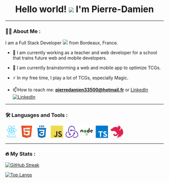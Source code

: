 <!-- Introduction -->
<h1 align="center">
Hello world!
  <img src="https://media.giphy.com/media/hvRJCLFzcasrR4ia7z/giphy.gif" width="28">
I'm Pierre-Damien
</h1>

---

### :man_technologist: About Me :

I am a Full Stack Developer <img src="https://media.giphy.com/media/WUlplcMpOCEmTGBtBW/giphy.gif" width="30"> from Bordeaux, France.

- :telescope: I am currently working as a teacher and web developer for a school that trains future web and mobile developers.

- :seedling: I am currently brainstorming a web and mobile app to optimize TCGs.

- :zap: In my free time, I play a lot of TCGs, especially Magic.

- :mailbox:How to reach me: **pierredamien33500@hotmail.fr** or [LinkedIn](https://www.linkedin.com/in/pierre-damien-eichorn)
[![LinkedIn](https://img.shields.io/badge/LinkedIn-Profile-blue?logo=linkedin&style=flat-square)](https://www.linkedin.com/in/pierre-damien-eichorn)
---

### :hammer_and_wrench: Languages and Tools :

<div>
  <!-- Tools icons by @mikecodesdotnet :  https://github.com/MikeCodesDotNET/ColoredBadges -->
  <img src="https://github.com/devicons/devicon/blob/master/icons/react/react-original-wordmark.svg" title="React" alt="React" width="40" height="40"/>&nbsp;
  <img src="https://github.com/devicons/devicon/blob/master/icons/html5/html5-original.svg" title="HTML5" alt="HTML" width="40" height="40"/>&nbsp;
  <img src="https://github.com/devicons/devicon/blob/master/icons/css3/css3-plain-wordmark.svg"  title="CSS3" alt="CSS" width="40" height="40"/>&nbsp;
  <img src="https://github.com/devicons/devicon/blob/master/icons/javascript/javascript-original.svg" title="JavaScript" alt="JavaScript" width="40" height="40"/>&nbsp;
  <img src="https://github.com/devicons/devicon/blob/master/icons/redux/redux-original.svg" title="Redux" alt="Redux " width="40" height="40"/>&nbsp;
  <img src="https://github.com/devicons/devicon/blob/master/icons/nodejs/nodejs-original-wordmark.svg" title="NodeJS" alt="NodeJS" width="40" height="40"/>&nbsp;
  <img src="https://github.com/devicons/devicon/blob/master/icons/typescript/typescript-plain.svg" title="TS" alt="TS" width="40" height="40"/>&nbsp;
  <img src="https://github.com/devicons/devicon/blob/master/icons/nestjs/nestjs-original.svg" title="Nest" alt="Nest" width="40" height="40"/>&nbsp;
</div>

---

### :fire: My Stats :

[![GitHub Streak](https://streak-stats.demolab.com?user=Pierredamien33&theme=highcontrast)](https://git.io/streak-stats)


[![Top Langs](https://github-readme-stats.vercel.app/api/top-langs/?username=Pierredamien33&layout=compact&theme=vision-friendly-dark)](https://github.com/anuraghazra/github-readme-stats)


